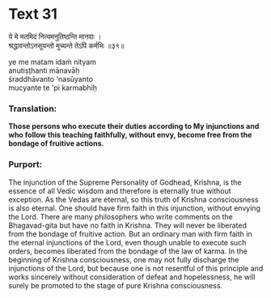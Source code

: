 # Text 31

ये मे मतमिदं नित्यमनुतिष्ठन्ति मानवाः ।  
श्रद्धावन्तोऽनसूयन्तो मुच्यन्ते तेऽपि कर्मभिः ॥३१॥

ye me matam idaḿ nityam  
anutiṣṭhanti mānavāḥ  
śraddhāvanto 'nasūyanto  
mucyante te 'pi karmabhiḥ



### Translation:

**Those persons who execute their duties according to My injunctions and who follow this teaching faithfully, without envy, become free from the bondage of fruitive actions.**

### Purport:

The injunction of the Supreme Personality of Godhead, Krishna, is the essence of all Vedic wisdom and therefore is eternally true without exception. As the Vedas are eternal, so this truth of Krishna consciousness is also eternal. One should have firm faith in this injunction, without envying the Lord. There are many philosophers who write comments on the Bhagavad-gita but have no faith in Krishna. They will never be liberated from the bondage of fruitive action. But an ordinary man with firm faith in the eternal injunctions of the Lord, even though unable to execute such orders, becomes liberated from the bondage of the law of karma. In the beginning of Krishna consciousness, one may not fully discharge the injunctions of the Lord, but because one is not resentful of this principle and works sincerely without consideration of defeat and hopelessness, he will surely be promoted to the stage of pure Krishna consciousness.